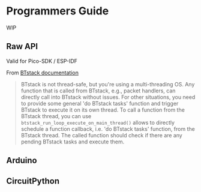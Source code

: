 # Programmers Guide

WIP

## Raw API

Valid for Pico-SDK / ESP-IDF

From [BTstack documentation][btstack_multithreading]

> BTstack is not thread-safe, but you're using a multi-threading OS.
> Any function that is called from BTstack, e.g., packet handlers, can directly call into BTstack without issues.
> For other situations, you need to provide some general 'do BTstack tasks' function and trigger BTstack to execute
> it on its own thread. To call a function from the BTstack thread, you can use `btstack_run_loop_execute_on_main_thread()`
> allows to directly schedule a function callback, i.e. 'do BTstack tasks' function, from the BTstack thread.
> The called function should check if there are any pending BTstack tasks and execute them.

[btstack_multithreading]: https://github.com/bluekitchen/btstack/blob/master/port/esp32/README.md#multi-threading

## Arduino

## CircuitPython
